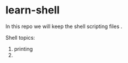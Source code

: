 # learn-shell

In this repo we will keep the shell scripting files .

Shell topics:

1. printing
2. 